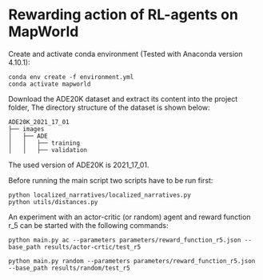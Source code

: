 # Rewarding action of RL-agents on MapWorld
Create and activate conda environment 
(Tested with Anaconda version 4.10.1):
```
conda env create -f environment.yml
conda activate mapworld
```

Download the ADE20K dataset and extract its content into the project folder,
The directory structure of the dataset is shown below:
```
ADE20K_2021_17_01
├── images
│   ├── ADE
│   │   ├── training
│   │   ├── validation
```
The used version of ADE20K is 2021_17_01. 

Before running the main script two scripts have to be run first:

```
python localized_narratives/localized_narratives.py
python utils/distances.py
```

An experiment with an actor-critic (or random) agent and reward function r_5 can be started with the following commands:
```
python main.py ac --parameters parameters/reward_function_r5.json --base_path results/actor-crtic/test_r5

python main.py random --parameters parameters/reward_function_r5.json --base_path results/random/test_r5
```
